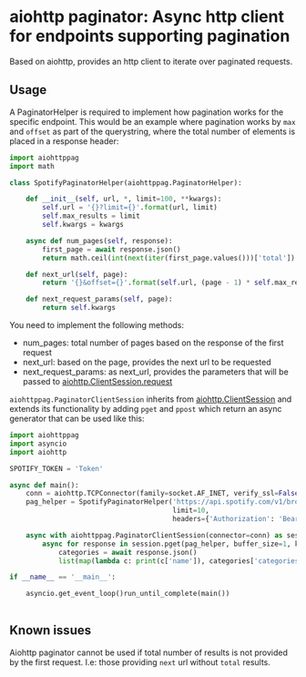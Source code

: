 # aiohttp paginator: Async http client for endpoints supporting pagination
Based on aiohttp, provides an http client to iterate over paginated requests.

## Usage
A PaginatorHelper is required to implement how pagination works for the specific endpoint.
This would be an example where pagination works by `max` and `offset` as part of the querystring,
where the total number of elements is placed in a response header:
```python
import aiohttppag
import math

class SpotifyPaginatorHelper(aiohttppag.PaginatorHelper):

    def __init__(self, url, *, limit=100, **kwargs):
        self.url = '{}?limit={}'.format(url, limit)
        self.max_results = limit
        self.kwargs = kwargs

    async def num_pages(self, response):
        first_page = await response.json()
        return math.ceil(int(next(iter(first_page.values()))['total']) / self.max_results)

    def next_url(self, page):
        return '{}&offset={}'.format(self.url, (page - 1) * self.max_results)

    def next_request_params(self, page):
        return self.kwargs
```
You need to implement the following methods:
- num_pages: total number of pages based on the response of the first request
- next_url: based on the page, provides the next url to be requested
- next_request_params: as next_url, provides the parameters that will be passed 
to [aiohttp.ClientSession.request](http://aiohttp.readthedocs.io/en/stable/client_reference.html#aiohttp.ClientSession.request)


`aiohttppag.PaginatorClientSession` inherits from [aiohttp.ClientSession](http://aiohttp.readthedocs.io/en/stable/client_reference.html#aiohttp.ClientSession) and extends its functionality 
by adding `pget` and `ppost` which return an async generator that can be used like this:

```python
import aiohttppag
import asyncio
import aiohttp

SPOTIFY_TOKEN = 'Token'

async def main():
    conn = aiohttp.TCPConnector(family=socket.AF_INET, verify_ssl=False)
    pag_helper = SpotifyPaginatorHelper('https://api.spotify.com/v1/browse/categories',
                                        limit=10,
                                        headers={'Authorization': 'Bearer {}'.format(SPOTIFY_TOKEN)})

    async with aiohttppag.PaginatorClientSession(connector=conn) as session:
        async for response in session.pget(pag_helper, buffer_size=1, keep_order=False):
            categories = await response.json()
            list(map(lambda c: print(c['name']), categories['categories']['items']))

if __name__ == '__main__':

    asyncio.get_event_loop()run_until_complete(main())
    
```

## Known issues
Aiohttp paginator cannot be used if total number of results is not provided by the first request. I.e:
those providing `next` url without `total` results.